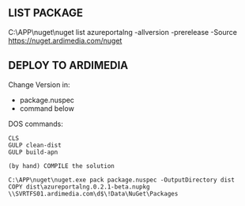 ﻿## LIST PACKAGE
C:\APP\nuget\nuget list azureportalng -allversion -prerelease -Source https://nuget.ardimedia.com/nuget

## DEPLOY TO ARDIMEDIA

Change Version in:
* package.nuspec
* command below

DOS commands:

    CLS
    GULP clean-dist
    GULP build-apn

    (by hand) COMPILE the solution

    C:\APP\nuget\nuget.exe pack package.nuspec -OutputDirectory dist
    COPY dist\azureportalng.0.2.1-beta.nupkg \\SVRTFS01.ardimedia.com\d$\!Data\NuGet\Packages
